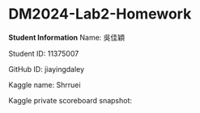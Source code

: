 # DM2024-Lab2-Homework
**Student Information**
Name: 吳佳穎

Student ID: 11375007

GitHub ID: jiayingdaley

Kaggle name: Shrruei

Kaggle private scoreboard snapshot: 
